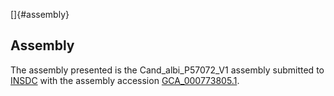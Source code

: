 []{#assembly}

Assembly
--------

The assembly presented is the Cand\_albi\_P57072\_V1 assembly submitted
to [INSDC](http://www.insdc.org) with the assembly accession
[GCA\_000773805.1](http://www.ebi.ac.uk/ena/data/view/GCA_000773805.1).
